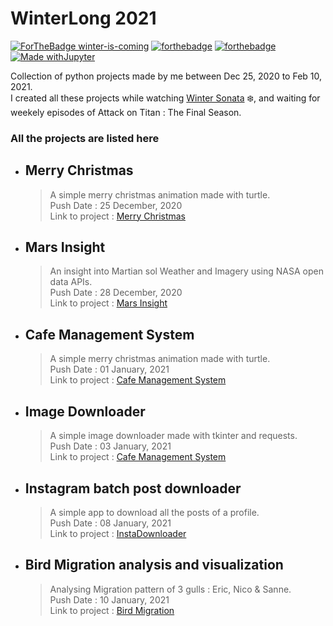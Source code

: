 # WinterLong 2021

[![ForTheBadge winter-is-coming](http://ForTheBadge.com/images/badges/winter-is-coming.svg)](http://ForTheBadge.com)
[![forthebadge](https://forthebadge.com/images/badges/built-with-love.svg)](https://forthebadge.com)
[![forthebadge](https://forthebadge.com/images/badges/made-with-python.svg)](https://forthebadge.com)
[![Made withJupyter](https://img.shields.io/badge/Made%20with-Jupyter-orange?style=for-the-badge&logo=Jupyter)](https://jupyter.org/try)

Collection of python projects made by me between Dec 25, 2020 to Feb 10, 2021. \
I created all these projects while watching [Winter Sonata] ❄️, and waiting for weekely
episodes of Attack on Titan : The Final Season.

### All the projects are listed here

* ## Merry Christmas
	> A simple merry christmas animation made with turtle.\
	> Push Date : 25 December, 2020 \
	> Link to project : [Merry Christmas](https://github.com/pyGuru123/WinterLong-2021/tree/main/Merry%20Christmas)

* ## Mars Insight
	> An insight into Martian sol Weather and Imagery using NASA open data APIs.\
	> Push Date : 28 December, 2020 \
	> Link to project : [Mars Insight](https://github.com/pyGuru123/Python-Space-Science/tree/main/Mars%20InSight)

* ## Cafe Management System
	> A simple merry christmas animation made with turtle.\
	> Push Date : 01 January, 2021 \
	> Link to project : [Cafe Management System](https://github.com/pyGuru123/WinterLong-2021/tree/main/Cafe%20Management%20System)

* ## Image Downloader
	> A simple image downloader made with tkinter and requests.\
	> Push Date : 03 January, 2021 \
	> Link to project : [Cafe Management System](https://github.com/pyGuru123/WinterLong-2021/tree/main/Image%20Downloader)

* ## Instagram batch post downloader
	> A simple app to download all the posts of a profile.\
	> Push Date : 08 January, 2021 \
	> Link to project : [InstaDownloader](https://github.com/pyGuru123/WinterLong-2021/tree/main/Instagram%20Batch%20post%20downloader)

* ## Bird Migration analysis and visualization
	> Analysing Migration pattern of 3 gulls : Eric, Nico & Sanne.\
	> Push Date : 10 January, 2021 \
	> Link to project : [Bird Migration](https://github.com/pyGuru123/WinterLong-2021/tree/main/Tracking%20Bird%20Migration)

[Winter Sonata]: https://en.wikipedia.org/wiki/Winter_Sonata

